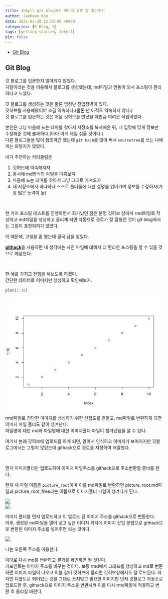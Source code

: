```yaml
---
title: Jekyll git blog에서 이미지 경로 잘 찾아주기
author: JaeKwan Koo
date: 2021-02-28 12:50:00 +0900
categories: [R Blog, R]
tags: [getting started, Jekyll]
pin: false
---
```


-   [Git Blog](#git-blog)

## Git Blog

깃 블로그를 입문한지 얼마되지 않았다.  
지킬이라는 것을 이용해서 블로그를 생성했는데, md파일과 연동이 되서
포스팅이 편리하다고 느꼈다.

깃 블로그를 생성하는 것은 물론 엄청난 진입장벽이 있다.  
깃허브를 사용해왔어야 조금 익숙하다.(물론 난 아직도 익숙하지 않다.)  
깃 블로그를 입문하는 것은 처음 깃허브를 만났을 때만큼 어려운 작업이었다.

본인은 그냥 마음에 드는 테마를 찾아서 저장소를 복사해온 뒤, 내 입맛에
맞게 정보만 수정해준 것에 불과하다.(아마 이게 제일 쉬울 것이다.)  
다른 블로그들을 많이 참조하긴 했는데 `git bash`를 많이 써서
`sourcetree`를 쓰는 나에게는 와닿지가 않았다.

내가 추천하는 커리큘럼은  
1. 깃허브에 익숙해지자  
2. 동시에 md형식의 파일을 다뤄보자  
3. 마음에 드는 테마를 찾아서 그냥 그대로 가져오자  
4. 내 저장소에서 하나하나 스스로 폴더들에 대한 설명을 읽어가며 정보를
수정하자(가장 많은 노력이 듦)

<br>

한 가지 포스팅 테스트를 진행하면서 화가났던 점은 분명 깃허브 상에서
rmd파일로 작성하고 md파일을 생성하고 올리게 되면 자동으로 경로가 잘
잡혔던 것이 git blog에서는 그림이 표현되지가 않았다.

이 때문에, 고생을 좀 했는데 결국 답을 찾았다.

[**githack**](https://raw.githack.com/)을 사용하면 내 생각에는 사진
파일에 대해서 더 편리한 포스팅을 할 수 있을 것으로 예상한다.

<br>

한 예를 가지고 진행을 해보도록 하겠다.  
간단한 데이터로 이미지만 생성하고 확인해보자.

``` r
plot(1:10)
```

<img src="picture_root_files/figure-gfm/unnamed-chunk-1-1.png" style="display: block; margin: auto;" />

rmd파일로 간단한 이미지를 생성하기 위한 산점도를 만들고, md파일로
변환하게 되면 이미지 파일 폴더도 같이 생겨난다.  
파일명에 대한 md와 파일명에 대한 이미지폴더 파일이 생겨났음을 알 수
있다.

여기서 본래 깃허브에 업로드를 하게 되면, 알아서 인식하고 이미지가
보여지지만 깃블로그에서는 그렇지 않았는데 githack으로 경로를 지정하여
해결했다.

<br>

먼저 이미지폴더만 업로드하여 이미지 파일주소를 githack으로 주소변환할
준비를 한다.

현재 내 파일 이름은 `picture_root`이며 이를 md파일로 변환하면
picture\_root.md파일과 picture\_root\_files라는 이름으로 이미지폴더
파일이 생겨나게 된다.

<img src="https://raw.githack.com/koojaekwan/koojaekwan.github.io/master/_posts/picture_root_files/figure-gfm/image1.png" style="display: block; margin: auto;"/>

<img src="https://raw.githack.com/koojaekwan/koojaekwan.github.io/master/_posts/picture_root_files/figure-gfm/image2.png" style="display: block; margin: auto;"/>

이미지 폴더를 먼저 업로드하고 이 업로드 된 이미지 주소를 githack으로
변환한다.  
이후, 생성된 md파일을 열어 넣고 싶은 이미지 위치에 이미지 삽입 문법으로
githack으로 변환된 이미지 주소를 넣어주면 되는 것이다.

<img src="https://raw.githack.com/koojaekwan/koojaekwan.github.io/master/_posts/picture_root_files/figure-gfm/githack_sample_pic.png" style="display: block; margin: auto;"/>

나는 오른쪽 주소를 이용한다.

이대로 다시 md를 변환하고 결과를 확인하면 될 것같다.  
키포인트는 이미지 주소를 바꾸는 것이다. 보통 rmd에서 그래프를 생성하고
md로 변환하면 이미지 파일이 나오고 이를 같이 깃허브에 올리면
깃허브상에서도 잘 로드된다. 하지만 디폴트로 되어있는 것을 그대로
쓰지말고 필요한 이미지만 먼저 깃블로그 저장소로 업로드한 후, githack으로
이미지 주소를 변환시켜 이를 다시 rmd파일에 적용하고 변환 후 올리길
바란다.
